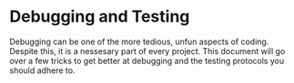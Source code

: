 # Debugging and Testing
Debugging can be one of the more tedious, unfun aspects of coding. Despite this, it is a nessesary part of every project. This document will go over a few tricks to get better at debugging and the testing protocols you should adhere to. 